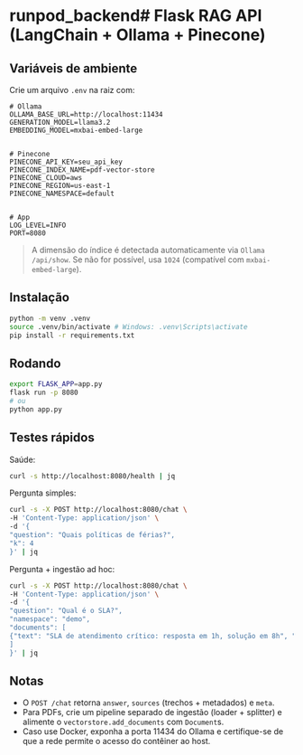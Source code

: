 # runpod_backend# Flask RAG API (LangChain + Ollama + Pinecone)
## Variáveis de ambiente


Crie um arquivo `.env` na raiz com:


```env
# Ollama
OLLAMA_BASE_URL=http://localhost:11434
GENERATION_MODEL=llama3.2
EMBEDDING_MODEL=mxbai-embed-large


# Pinecone
PINECONE_API_KEY=seu_api_key
PINECONE_INDEX_NAME=pdf-vector-store
PINECONE_CLOUD=aws
PINECONE_REGION=us-east-1
PINECONE_NAMESPACE=default


# App
LOG_LEVEL=INFO
PORT=8080
```


> A dimensão do índice é detectada automaticamente via `Ollama /api/show`. Se não for possível, usa `1024` (compatível com `mxbai-embed-large`).


## Instalação


```bash
python -m venv .venv
source .venv/bin/activate # Windows: .venv\Scripts\activate
pip install -r requirements.txt
```


## Rodando


```bash
export FLASK_APP=app.py
flask run -p 8080
# ou
python app.py
```


## Testes rápidos


Saúde:
```bash
curl -s http://localhost:8080/health | jq
```


Pergunta simples:
```bash
curl -s -X POST http://localhost:8080/chat \
-H 'Content-Type: application/json' \
-d '{
"question": "Quais políticas de férias?",
"k": 4
}' | jq
```


Pergunta + ingestão ad hoc:
```bash
curl -s -X POST http://localhost:8080/chat \
-H 'Content-Type: application/json' \
-d '{
"question": "Qual é o SLA?",
"namespace": "demo",
"documents": [
{"text": "SLA de atendimento crítico: resposta em 1h, solução em 8h", "metadata": {"source":"sla.md"}}
]
}' | jq
```


## Notas


- O `POST /chat` retorna `answer`, `sources` (trechos + metadados) e `meta`.
- Para PDFs, crie um pipeline separado de ingestão (loader + splitter) e alimente o `vectorstore.add_documents` com `Document`s.
- Caso use Docker, exponha a porta 11434 do Ollama e certifique-se de que a rede permite o acesso do contêiner ao host.